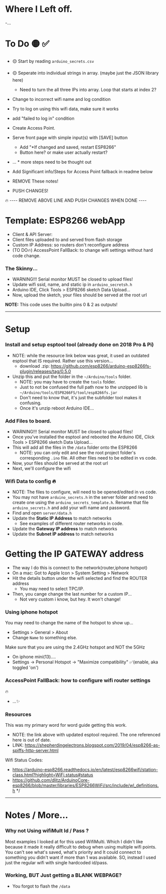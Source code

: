 # Where I Left off.
-...

# To Do 🟡 ✅
- 🟡 Start by reading `arduino_secrets.csv`
- 🟡 Seperate into individual strings in array. (maybe just the JSON library here)
  - Need to turn the all three IPs into array. Loop that starts at index 2?
- Change to incorrect wifi name and log condition
- Try to log on using this wifi data, make sure it works 
- add "failed to log in" condition
- Create Access Point. 
- Serve front page with simple input(s) with [SAVE] button
  - Add "*If changed and saved, restart ESP8266"
  - Button here? or make user actually restart? 

- ... * more steps need to be thought out

- Add Significant info/Steps for Access Point fallback in readme below
- REMOVE These notes!
- PUSH CHANGES!

🔥 ---- REMOVE ABOVE LINE AND PUSH CHANGES WHEN DONE ----
# Template: ESP8266 webApp
- Client & API Server: 
- Client files uploaded to and served from flash storage
- Custom IP Address: so routers don't reconfigure address
- (TO DO🔥) AccessPoint FallBack: to change wifi settings without hard code change. 

### The Skinny...
- WARNING!!! Serial monitor MUST be closed to upload files!
- Update wifi ssid, name, and static ip in `arduino_secretsh.h`
- Arduino IDE, Click Tools > ESP8266 sketch Data Upload...
- Now, upload the sketch, your files should be served at the root url

**NOTE:** This code uses the builtin pins 0 & 2 as outputs!

----
# Setup 

### Install and setup esptool tool (already done on 2018 Pro & Pi)
- NOTE: while the resource link below was great, it used an outdated esptool that IS required. Rather use this version...
  - download .zip: https://github.com/esp8266/arduino-esp8266fs-plugin/releases/tag/0.5.0
- Unzip this and put the folder in the `~/Arduino/tools` folder.
  - NOTE: you may have to create the `tools` folder.
  - Just to not be confused the full path now to the unzipped lib is `~/Arduino/tools/ESP8266FS/tool/esp8266fs.jar`
  - Don't need to know that, it's just the subfolder tool makes it confusing.
  - Once it's unzip reboot Arduino IDE...

### Add Files to board.
- WARNING!!! Serial monitor MUST be closed to upload files!
- Once you've installed the esptool and rebooted the Arduino IDE, Click Tools > ESP8266 sketch Data Upload...
- This will add all the files in the `/data` folder onto the ESP8266
  - NOTE: you can only edit and see the root project folder's corresponding `.ino` file. All other files need to be edited in vs code. 
- Now, your files should be served at the root url
- Next, we'll configure the wifi

### Wifi Data to config 🔥
- NOTE: The files to configure, will need to be opened/edited in vs code. 
- You may not have `arduino_secrets.h` in the server folder and need to create one using the `arduino_secrets_template.h`. Rename that file `arduino_secrets.h` and add your wifi name and password.
- Find and open `server/data.h`
- Update the **Static IP Address** to match networks 
  - See examples of different router networks in code. 
- Update the **Gateway IP address** to match networks 
- Update the **Subnet IP address** to match networks 

# Getting the IP GATEWAY address
- The way I do this is connect to the network(router,iphone hotspot)
- On a mac: Got to Apple Icon > System Setting > Network
- Hit the details button under the wifi selected and find the ROUTER address
  - You may need to select TPC/IP.
- Then, you cange change the last number for a custom IP... 
  - Not very custom i know, but hey. It won't change!

### Using iphone hotspot
You may need to change the name of the hotspot to show up...
- Settings > General > About
- Change `Name` to something else. 

Make sure that you are using the 2.4GHz hotspot and NOT the 5GHz
- On iphone mini(13)....
- Settings -> Personal Hotspot -> "Maximize compatibility" ✅(enable, aka toggled 'on')

### AccessPoint FallBack: how to configure wifi router settings
🔥
- ...✨

### Resources
This was my primary word for word guide getting this work.
- NOTE: the link above with updated esptool required. The one referenced here is out of date.
- LINK: https://shepherdingelectrons.blogspot.com/2019/04/esp8266-as-spiffs-http-server.html

Wifi Status Codes:
- https://arduino-esp8266.readthedocs.io/en/latest/esp8266wifi/station-class.html?highlight=WiFi.status#status
- https://github.com/dlitz/ArduinoCore-esp8266/blob/master/libraries/ESP8266WiFi/src/include/wl_definitions.h
*/


----
# Notes / More...

### Why not Using wifiMult Id / Pass ?
Most examples I looked at for this used WifiMulti. Which I didn't like because it made it really difficult to debug when using multiple wifi points. You can't see what's saved, what's priority and It could connect to something you didn't want if more than 1 was available. SO, instead I used just the regular wifi with single hardcoded id/pass.

### Working, BUT Just getting a BLANK WEBPAGE?
- You forgot to flash the `/data`